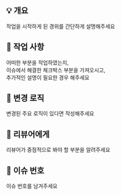 ## 💡 개요

작업을 시작하게 된 경위를 간단하게 설명해주세요

## 📑 작업 사항

어떠한 부분을 작업하였는지,  
이슈에서 해결한 체크박스 부분을 가져오시고,  
추가적인 설명이 필요한 경우 해주세요

## 🤔 변경 로직

변경된 주요 로직이 있다면 작성해주세요

## 🥺 리뷰어에게

리뷰어가 중점적으로 봐야 할 부분을 알려주세요

## 🔢 이슈 번호

이슈 번호를 남겨주세요
